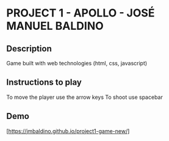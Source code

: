 # PROJECT 1 - APOLLO - JOSÉ MANUEL BALDINO

## Description

Game built with web technologies (html, css, javascript)

## Instructions to play

To move the player use the arrow keys
To shoot use spacebar

## Demo

[https://jmbaldino.github.io/project1-game-new/]